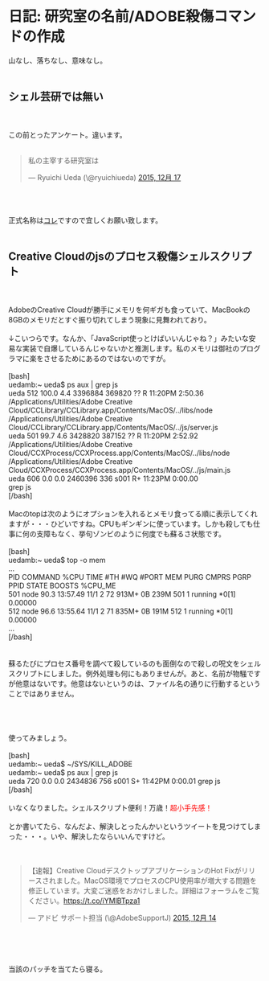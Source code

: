 # 日記: 研究室の名前/AD○BE殺傷コマンドの作成
山なし、落ちなし、意味なし。<br />
<br />
<h2>シェル芸研では無い</h2><br />
<br />
この前とったアンケート。違います。<br />
<br />
<blockquote class="twitter-tweet" lang="ja"><p lang="ja" dir="ltr">私の主宰する研究室は</p>&mdash; Ryuichi Ueda (\@ryuichiueda) <a href="https://twitter.com/ryuichiueda/status/677502473729212416">2015, 12月 17</a></blockquote><br />
<script async src="//platform.twitter.com/widgets.js" charset="utf-8"></script><br />
<br />
正式名称は<a href="https://lab.ueda.asia/" target="_blank">コレ</a>ですので宜しくお願い致します。<br />
<br />
<h2>Creative Cloudのjsのプロセス殺傷シェルスクリプト</h2><br />
<br />
AdobeのCreative Cloudが勝手にメモリを何ギガも食っていて、MacBookの8GBのメモリだとすぐ振り切れてしまう現象に見舞われており。<br />
<br />
↓こいつらです。なんか、「JavaScript使っとけばいいんじゃね？」みたいな安易な実装で自爆しているんじゃないかと推測します。私のメモリは御社のプログラマに楽をさせるためにあるのではないのですが。<br />
<br />
[bash]<br />
uedamb:~ ueda$ ps aux | grep js<br />
ueda 512 100.0 4.4 3396884 369820 ?? R 11:20PM 2:50.36 <br />
/Applications/Utilities/Adobe Creative <br />
Cloud/CCLibrary/CCLibrary.app/Contents/MacOS/../libs/node <br />
/Applications/Utilities/Adobe Creative <br />
Cloud/CCLibrary/CCLibrary.app/Contents/MacOS/../js/server.js<br />
ueda 501 99.7 4.6 3428820 387152 ?? R 11:20PM 2:52.92 <br />
/Applications/Utilities/Adobe Creative <br />
Cloud/CCXProcess/CCXProcess.app/Contents/MacOS/../libs/node <br />
/Applications/Utilities/Adobe Creative <br />
Cloud/CCXProcess/CCXProcess.app/Contents/MacOS/../js/main.js<br />
ueda 606 0.0 0.0 2460396 336 s001 R+ 11:23PM 0:00.00 <br />
grep js<br />
[/bash]<br />
<br />
Macのtopは次のようにオプションを入れるとメモリ食ってる順に表示してくれますが・・・ひどいですね。CPUもギンギンに使っています。しかも殺しても仕事に何の支障もなく、挙句ゾンビのように何度でも蘇るさ状態です。<br />
<br />
[bash]<br />
uedamb:~ ueda$ top -o mem<br />
...<br />
PID COMMAND %CPU TIME #TH #WQ #PORT MEM PURG CMPRS PGRP PPID STATE BOOSTS %CPU_ME<br />
501 node 90.3 13:57.49 11/1 2 72 913M+ 0B 239M 501 1 running *0[1] 0.00000<br />
512 node 96.6 13:55.64 11/1 2 71 835M+ 0B 191M 512 1 running *0[1] 0.00000<br />
...<br />
[/bash]<br />
<br />
<br />
蘇るたびにプロセス番号を調べて殺しているのも面倒なので殺しの呪文をシェルスクリプトにしました。例外処理も何にもありませんが。あと、名前が物騒ですが他意はないです。他意はないというのは、ファイル名の通りに行動するということではありません。<br />
<br />
<script src="https://gist.github.com/ryuichiueda/d2c18dca992d446204aa.js"></script><br />
<br />
<br />
使ってみましょう。<br />
<br />
[bash]<br />
uedamb:~ ueda$ ~/SYS/KILL_ADOBE <br />
uedamb:~ ueda$ ps aux | grep js<br />
ueda 720 0.0 0.0 2434836 756 s001 S+ 11:42PM 0:00.01 grep js<br />
[/bash]<br />
<br />
いなくなりました。シェルスクリプト便利！万歳！<span style="color:red">超小手先感！</span><br />
<br />
とか書いてたら、なんだよ、解決しとったんかいというツイートを見つけてしまった・・・。いや、解決したならいいんですけど。<br />
<br />
<br />
<blockquote class="twitter-tweet" lang="ja"><p lang="ja" dir="ltr">【速報】Creative CloudデスクトップアプリケーションのHot Fixがリリースされました。MacOS環境でプロセスのCPU使用率が増大する問題を修正しています。大変ご迷惑をおかけしました。詳細はフォーラムをご覧ください。<a href="https://t.co/iYMlBTpza1">https://t.co/iYMlBTpza1</a></p>&mdash; アドビ サポート担当 (\@AdobeSupportJ) <a href="https://twitter.com/AdobeSupportJ/status/676210177289269249">2015, 12月 14</a></blockquote><br />
<script async src="//platform.twitter.com/widgets.js" charset="utf-8"></script><br />
<br />
<br />
当該のパッチを当てたら寝る。
